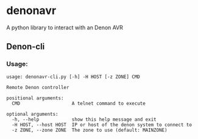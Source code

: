 # denonavr
A python library to interact with an Denon AVR

## Denon-cli

### Usage:

```
usage: denonavr-cli.py [-h] -H HOST [-z ZONE] CMD

Remote Denon controller

positional arguments:
  CMD                   A telnet command to execute

optional arguments:
  -h, --help            show this help message and exit
  -H HOST, --host HOST  IP or host of the denon system to connect to
  -z ZONE, --zone ZONE  The zone to use (default: MAINZONE)
```
